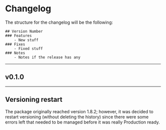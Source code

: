 # Changelog

The structure for the changelog will be the following:

```
## Version Number
### Features
    - New stuff
### Fixes
    - Fixed stuff
### Notes
    - Notes if the release has any
```

<hr>

## v0.1.0

<hr> 

## Versioning restart

The package originally reached version 1.8.2; however, it was decided to restart versioning (without deleting the history) since there were some errors left that needed to be managed before it was really Production ready.

